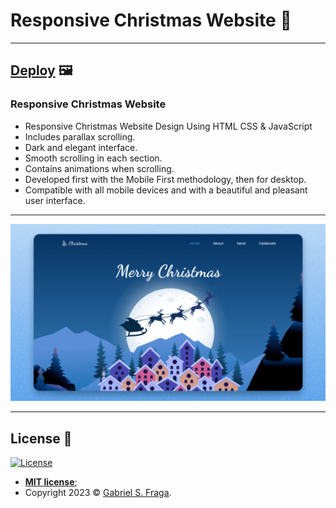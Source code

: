 # Responsive Christmas Website 🎄
 ---
 
 ## [Deploy](https://merry-christmasapp.netlify.app/) 🖼️
 
### Responsive Christmas Website

- Responsive Christmas Website Design Using HTML CSS & JavaScript
- Includes parallax scrolling.
- Dark and elegant interface.
- Smooth scrolling in each section.
- Contains animations when scrolling.
- Developed first with the Mobile First methodology, then for desktop.
- Compatible with all mobile devices and with a beautiful and pleasant user interface.

---

![preview img](preview.png)

---

## License :memo:

[![License](http://img.shields.io/:license-mit-green.svg?style=flat-square)](http://badges.mit-license.org)

- **[MIT license](https://github.com/GabrielFraga962/Responsive_Christmas_Website_Design/blob/main/LICENSE)**;
- Copyright 2023 © <a href="https://github.com/GabrielFraga962" target="_blank">Gabriel S. Fraga</a>.

